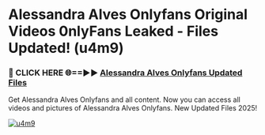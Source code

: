 # Alessandra Alves Onlyfans Original Videos 0nlyFans Leaked - Files Updated! (u4m9)

<h3>🔴 CLICK HERE 🌐==►► <a href="https://tinyurl.com/ehrbuxhb" rel="nofollow">Alessandra Alves Onlyfans Updated Files</a></h3>

Get Alessandra Alves Onlyfans and all content. Now you can access all videos and pictures of Alessandra Alves Onlyfans. New Updated Files 2025!

[![u4m9](https://i.imgur.com/lVYEuWS.gif)](https://tinyurl.com/ehrbuxhb)
